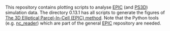 This repository contains plotting scripts to analyse [EPIC](https://github.com/EPIC-model/epic) (and [PS3D](https://github.com/matt-frey/ps3d)) simulation data. The directory 0.13.1 has all scripts to generate the figures of [The 3D Elliptical Parcel-In-Cell (EPIC) method](https://doi.org/10.1016/j.jcpx.2023.100136). Note that the Python tools (e.g. [nc_reader](https://github.com/EPIC-model/epic/blob/0.13.1/python-scripts/tools/nc_reader.py)) which are part of the general [EPIC](https://github.com/EPIC-model/epic/tree/0.13.1) repository are needed.
